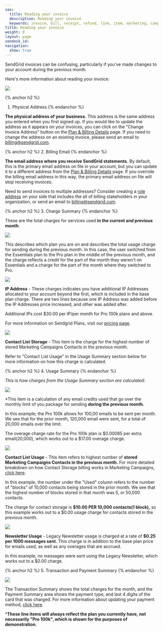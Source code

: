 ```yaml
---
seo:
  title: Reading your invoice
  description: Reading your invoice
  keywords: invoice, bill, receipt, refund, line, item, marketing, campaigns, charge, contacts, usage, overage
title: Reading your invoice
weight: 0
layout: page
zendesk_id: 
navigation:
  show: true
---
```


SendGrid invoices can be confusing, particularly if you've made changes to your account during the previous month.

Here's more information about reading your invoice: 

![]({{root_url}}/images/invoice_legend.png)

{% anchor h2 %}
1. Physical Address
{% endanchor %}

**The physical address of your business.** This address is the same address you entered when you first signed up. If you would like to update the address as it appears on your invoices, you can click on the "Change Invoice Address" button on the [Plan & Billing Details](https://app.sendgrid.com/settings/billing) page. If you need to change the address on an existing invoice, please send an email to [billing@sendgrid.com](mailto:billing@sendgrid.com).

 

{% anchor h2 %}
2. Billing Email
{% endanchor %}

**The email address where you receive SendGrid statements.** By default, this is the primary email address on file in your account, but you can update it to a different address from the [Plan & Billing Details](https://app.sendgrid.com/settings/billing) page. If you override the billing email address in this way, the primary email address on file will stop receiving invoices. 

Need to send invoices to multiple addresses? Consider creating a [role address](https://sendgrid.com/docs/Classroom/Deliver/Address_Lists/role_addresses.html) on your side that includes the all of billing stakeholders in your organization, or send an email to [billing@sendgrid.com](mailto:billing@sendgrid.com).

{% anchor h2 %}
3. Charge Summary
{% endanchor %}

These are the total charges for services used **in the current and previous month**: 

![]({{root_url}}/images/invoice_NL_usage.png)

This describes which plan you are on and describes the total usage charge for sending during the previous month. In this case, the user switched from the Essentials plan to the Pro plan in the middle of the previous month, and the charge reflects a credit for the part of the month they weren't on Essentials and a charge for the part of the month where they switched to Pro.

![]({{root_url}}/images/invoice_IP_Address.png)

**IP Address** - These charges indicates you have additional IP Addresses allocated to your account beyond the first, which is included in the base plan charge. There are two lines because one IP Address was added before the IP Addresses price increased, and other was added after.

Additional IPs cost $30.00 per IP/per month for Pro 100k plans and above.

For more information on Sendgrid Plans, visit our [pricing page](https://sendgrid.com/pricing). 

 

![]({{root_url}}/images/invoice_contact_1.png) 

**Contact List Storage** - This item is the charge for the highest number of stored Marketing Campaigns Contacts in the previous month. 

Refer to "Contact List Usage" in the Usage Summary section below for more information on how this charge is calculated. 

{% anchor h2 %}
4. Usage Summary
{% endanchor %}

*This is how charges from the Usage Summary section are calculated:* 

![]({{root_url}}/images/invoice_overage.png)

*This item is a calculation of any email credits used that go over the monthly limit of you package for sending **during the previous month.**

In this example; the Pro 100k allows for 100,00 emails to be sent per month. We see that for the prior month, 120,000 email were sent, for a total of 20,000 emails over the limit. 

The overage charge rate for the Pro 100k plan is $0.00085 per extra email(20,000), which works out to a $17.00 overage charge.
 

![]({{root_url}}/images/invoice_contact_storage.png)

**Contact List Usage** - This item refers to highest number of **stored Marketing Campaigns Contacts in the previous month.** For more detailed breakdown on how Contact Storage billing works in Marketing Campaigns, [click here]({{root_url}}/Classroom/Basics/Billing/how_does_billing_work_for_marketing_campaigns.html).

In this example, the number under the "Used" column refers to the number of "blocks" of 10,000 contacts being stored in the prior month. We see that the highest number of blocks stored in that month was 5, or 50,000 contacts.

The charge for contact storage is **$10.00 PER 10,000 contacts(1 block),** so this example works out to a $0.00 usage charge for contacts stored in the previous month. 

![]({{root_url}}/images/invoice_usage_NL.png)

**Newsletter Usage** - Legacy Newsletter usage is charged at a rate of **$0.25 per 1000 messages sent.** This charge is in addition to the base plan price for emails used, as well as any overages that are accrued.  

In this example, no messages were sent using the Legacy Newsletter, which works out to a $0.00 charge.

{% anchor h2 %}
5. Transaction and Payment Summary
{% endanchor %}

![]({{root_url}}/images/invoice_payment_summary.png)

The Transaction Summary shows the total charges for the month, and the Payment Summary area shows the payment type, and last 4 digits of the card that was charged. For more information about updating your payment method, [click here](https://sendgrid.com/docs/Classroom/Basics/Billing/update_your_credit_card_and_resubmit_payments.html). 

***These line items will always reflect the plan you currently have, not necessarily "Pro 100k", which is shown for the purposes of demonstration.** 
